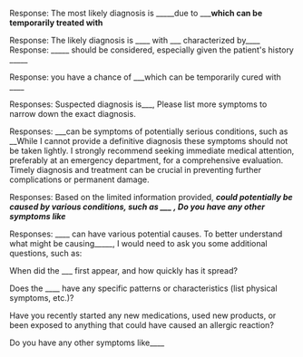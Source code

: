 
Response: The most likely diagnosis is _____due to _____which can be temporarily treated with__

Response: The likely diagnosis is ____ with ___ characterized by____
Response: _____ should be considered, especially given the patient's history _____

Response:  you have a chance of ___which can be temporarily cured with ____

Responses: Suspected diagnosis is___, Please list more symptoms to narrow down the exact diagnosis. 

Responses: ___can be symptoms of potentially serious conditions, such as __While I cannot provide a definitive diagnosis these symptoms should not be taken lightly. I strongly recommend seeking immediate medical attention, preferably at an emergency department, for a comprehensive evaluation. Timely diagnosis and treatment can be crucial in preventing further complications or permanent damage.

Responses: Based on the limited information provided, ___could potentially be caused by various conditions, such as ___ , Do you have any other symptoms like___

Responses: ____ can have various potential causes. To better understand what might be causing_____, I would need to ask you some additional questions, such as:

When did the ___ first appear, and how quickly has it spread?

Does the ____ have any specific patterns or characteristics (list physical symptoms, etc.)?

Have you recently started any new medications, used new products, or been exposed to anything that could have caused an allergic reaction?

Do you have any other symptoms like____
